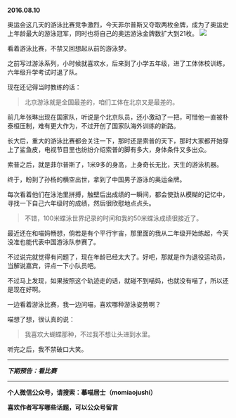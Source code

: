 **2016.08.10**

奥运会这几天的游泳比赛竞争激烈，今天菲尔普斯又夺取两枚金牌，成为了奥运史上年龄最大的游泳冠军，同时也将自己的奥运游泳金牌数扩大到21枚。
![](http://upload-images.jianshu.io/upload_images/51001-c3cc372c4c0c03fb.jpg?imageMogr2/auto-orient/strip%7CimageView2/2/w/1240)

看着游泳比赛，不禁又回想起从前的游泳梦。

之前写过游泳系列，小时候就喜欢水，后来到了小学五年级，进了工体体校训练，六年级升学考试时退了队。

现在还记得当时教练的话：

>北京游泳就是全国最差的，咱们工体在北京又是最差的。

前几年张琳出现在国家队，听说是个北京队员，还小激动了一把，可惜他一直被朴泰桓压制，难有更大作为，不过开创了国家队海外训练的新路。

长大后，重大的游泳比赛都会关注一下，那时还是索普的天下，那时大家都开始穿上了鲨鱼皮，电视节目里也纷纷介绍索普的脚有多大，身体条件又多出众。

索普之后，就是菲尔普斯了，1米9多的身高，上身奇长无比，天生的游泳机器。

终于，盼到了孙杨的横空出世，拿到了中国男子游泳的奥运金牌。

每次看着他们在泳池里拼搏，触壁后出成绩的一瞬间，都会使劲从模糊的记忆中，寻找一下自己六年级时的成绩，然后很欣慰地点点头。

>不错，100米蝶泳世界纪录的时间和我的50米蝶泳成绩很接近了。

最近还在和喵妈畅想，倘若是有个平行宇宙，那里面的我从二年级开始练起，今天没准也能代表中国游泳队参赛了。

不过说完就觉得有问题了，现在年龄已经太大了。好吧，那就是作为退役运动员，当解说嘉宾，评点一下小队员吧。

不过马上发现，如果按照这个轨迹走的话，就碰不到喵妈，也就没有喵了，所以还是现在好啊。

一边看着游泳比赛，我一边问喵，喜欢哪种游泳姿势啊？

喵想了想，很认真的说：

>我喜欢大蝴蝶那种，不过我不想让头进到水里。

听完之后，我不禁破口大笑。


***

***下期预告：看比赛***

***

**个人微信公众号，请搜索：摹喵居士（momiaojushi）**

**喜欢作者写写哪些话题，可以公众号留言**